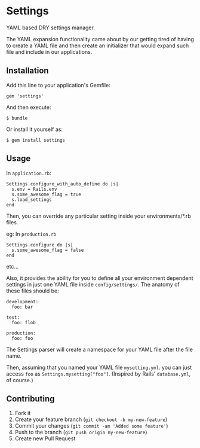 # Settings

YAML based DRY settings manager.

The YAML expansion functionality came about by our getting tired of having to
create a YAML file and then create an initializer that would expand such file
and include in our applications.

## Installation

Add this line to your application's Gemfile:

    gem 'settings'

And then execute:

    $ bundle

Or install it yourself as:

    $ gem install settings

## Usage

In `application.rb`:

```
Settings.configure_with_auto_define do |s|
  s.env = Rails.env
  s.some_awesome_flag = true
  s.load_settings
end
```
Then, you can override any particular setting inside your environments/*.rb
files.

eg: In `production.rb`
```
Settings.configure do |s|
  s.some_awesome_flag = false
end
```
etc...

Also, it provides the ability for you to define all your environment dependent
settings in just one YAML file inside `config/settings/`. The anatomy of these
files should be:

```
development:
  foo: bar

test:
  foo: flob

production:
  foo: foo
```

The Settings parser will create a namespace for your YAML file after the file
name.

Then, assuming that you named your YAML file `mysetting.yml`. you can just
access `foo` as `Settings.mysetting["foo"]`. (Inspired by Rails' `database.yml`,
of course.)

## Contributing

1. Fork it
2. Create your feature branch (`git checkout -b my-new-feature`)
3. Commit your changes (`git commit -am 'Added some feature'`)
4. Push to the branch (`git push origin my-new-feature`)
5. Create new Pull Request
